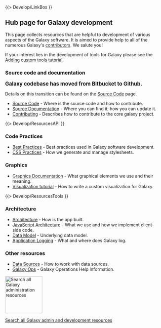 {{> Develop/LinkBox }}

## Hub page for Galaxy development

This page collects resources that are helpful to development of various aspects of the Galaxy software. It is aimed to provide help to all of the numerous Galaxy's [contributors](https://www.openhub.net/p/galaxybx/contributors/summary). We salute you!

If your interest lies in the development of tools for Galaxy please see the [Adding custom tools tutorial](/src/admin/tools/add-tool-tutorial/index.md).

### Source code and documentation

<span style="font-size: larger;"> **Galaxy codebase has moved from Bitbucket to Github.** </span>

Details on this transition can be found on the [Source Code](/src/develop/source-code/index.md) page.

* [Source Code](/src/develop/source-code/index.md) - Where is the source code and how to contribute.
* [Source Documentation](/src/develop/source-doc/index.md) - Where you can find it; how you can update it.
* [Contributing](https://github.com/galaxyproject/galaxy/blob/dev/CONTRIBUTING.md) - Describes how to contribute to the core galaxy project.

{{> Develop/ResourcesAPI }}

### Code Practices

* [Best Practices](/src/develop/best-practices/index.md) - Best practices used in Galaxy software development.
* [CSS Practices](/src/develop/css/index.md) - How we generate and manage stylesheets.

### Graphics

* [Graphics Documentation](/src/develop/graphics/index.md) - What graphical elements we use and their meaning.
* [Visualization tutorial](/src/develop/visualizations/index.md) - How to write a custom visualization for Galaxy.

{{> Develop/ResourcesTools }}

### Architecture

* [Architecture](/src/develop/architecture/index.md) - How is the app built.
* [JavaScript Architecture](/src/develop/jsa/index.md) - What we use and how we implement client-side code.
* [Data Model](/src/admin/internals/data-model/index.md) - Underlying data model.
* [Application Logging](/src/admin/internals/application-logging/index.md) - What and where does Galaxy log.

### Other resources

* [Data Sources](/src/admin/internals/data-sources/index.md) - How to work with data sources.
* [Galaxy Ops](/src/admin/internals/galaxy-ops/index.md) - Galaxy Operations Help Information.

<div class='center'>
<a href='http://galaxyproject.org/search/getgalaxy'><img src="/src/images/logos/GetGalaxySearch.png" alt="Search all Galaxy administration resources" width="120" /></a>

[Search all Galaxy admin and development resources](http://galaxyproject.org/search/getgalaxy)
</div>
